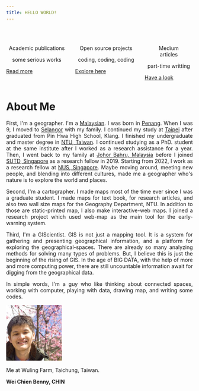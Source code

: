 ```yaml
---
title: HELLO WORLD!
---
```


<div class="columns">
  <div class="column">
    <div class="card">
      <div class="card-content">
        <p style="font-size:48px;" align="center"><span class="typcn typcn-pen"></span></p>
        <p class="title" align="center">Academic publications</p>
        <p class="subtitle" align="center">some serious works</p>
      </div>
      <footer class="card-footer"><p class="card-footer-item"><a href="#/publications">Read more</a></p></footer>
    </div>
  </div>
  <div class="column">
    <div class="card">
      <div class="card-content">
        <p style="font-size:48px;" align="center"><span class="typcn typcn-social-github"></span></p>
        <p class="title" align="center"> Open source projects</p>
        <p class="subtitle" align="center">coding, coding, coding</p>
      </div>
      <footer class="card-footer"><p class="card-footer-item"><a href="#/pages/open_projects">Explore here</a></p></footer>
    </div>
  </div>
  <div class="column">
    <div class="card">
      <div class="card-content">
        <p style="font-size:48px;" align="center"><span class="typcn typcn-lightbulb"></span></p>
        <p class="title" align="center">Medium<br />articles</p>
        <p class="subtitle" align="center">part-time writting</p>
      </div>
      <footer class="card-footer"><p class="card-footer-item"><a href="./#/mediums">Have a look</a></p></footer>
    </div>
  </div>
</div>


# About Me
<div class="box">
<p align="justify">First, I'm a geographer. I'm a <u>Malaysian</u>. I was born in <u>Penang</u>. When I was 9, I moved to <u>Selangor</u> with my family. I continued my study at <u>Taipei</u> after graduated from Pin Hwa High School, Klang. I finished my undergraduate and master degree in <u>NTU, Taiwan</u>. I continued studying as a PhD. student at the same institute after I worked as a research assistance for a year. Then, I went back to my family at <u>Johor Bahru, Malaysia</u> before I joined <u>SUTD, Singapore</u> as a research fellow in 2019. Starting from 2022, I work as a research fellow at <u>NUS, Singapore</u>. 
Maybe moving around, meeting new people, and blending into different cultures, made me a geographer who's nature is to explore the world and places.  
</p>

<p align="justify">Second, I'm a cartographer. I made maps most of the time ever since I was a graduate student. I made maps for text book, for research articles, and also two wall size maps for the Geography Department, NTU. In addition to those are static-printed map, I also make interactive-web maps. I joined a research project which used web-map as the main tool for the early-warning system.  
</p>

<p align="justify">Third, I'm a GIScientist. GIS is not just a mapping tool. It is a system for gathering and presenting geographical information, and a platform for exploring the geographical-spaces. There are already so many analyzing methods for solving many types of problems. But, I believe this is just the beginning of the rising of GIS. In the age of BIG DATA, with the help of more and more computing power, there are still uncountable information await for digging from the geographical data. 
</p>

<p align="justify">
In simple words, I'm a guy who like thinking about connected spaces, working with computer, playing with data, drawing map, and writing some codes.
</p>

<img width="150" src="resources/images/benny.jpg" alt="me at Wuling Farm, Taichung, Taiwan.">  
<p align="left">Me at Wuling Farm, Taichung, Taiwan.</p>

**Wei Chien Benny, CHIN**  
